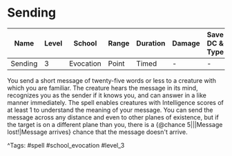 # Sending

| Name | Level | School | Range | Duration | Damage | Save DC & Type |
|------|-------|--------|-------|----------|--------|----------------|
| Sending | 3 | Evocation | Point | Timed | - | - |

You send a short message of twenty-five words or less to a creature with which you are familiar. The creature hears the message in its mind, recognizes you as the sender if it knows you, and can answer in a like manner immediately. The spell enables creatures with Intelligence scores of at least 1 to understand the meaning of your message. You can send the message across any distance and even to other planes of existence, but if the target is on a different plane than you, there is a {@chance 5|||Message lost!|Message arrives} chance that the message doesn't arrive.

^Tags: #spell #school_evocation #level_3